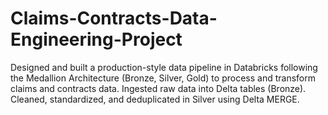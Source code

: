 # Claims-Contracts-Data-Engineering-Project
Designed and built a production-style data pipeline in Databricks following the Medallion Architecture (Bronze, Silver, Gold) to process and transform claims and contracts data.  Ingested raw data into Delta tables (Bronze).  Cleaned, standardized, and deduplicated in Silver using Delta MERGE. 
